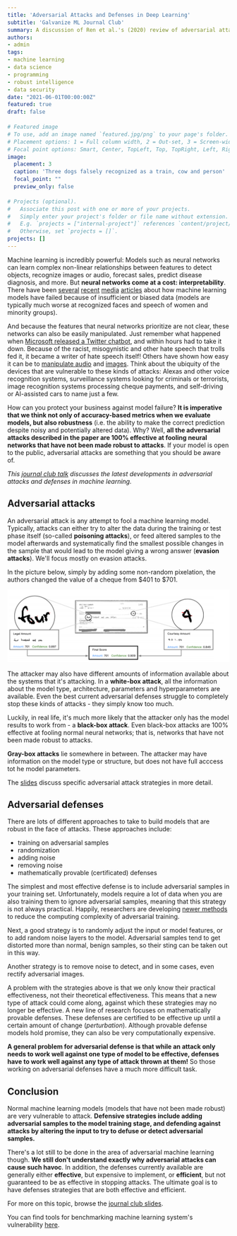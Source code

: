 ```yaml
---
title: 'Adversarial Attacks and Defenses in Deep Learning'
subtitle: 'Galvanize ML Journal Club'
summary: A discussion of Ren et al.'s (2020) review of adversarial attack strategies and defenses for deep neural networks.
authors:
- admin
tags:
- machine learning
- data science
- programming
- robust intelligence
- data security
date: "2021-06-01T00:00:00Z"
featured: true
draft: false

# Featured image
# To use, add an image named `featured.jpg/png` to your page's folder.
# Placement options: 1 = Full column width, 2 = Out-set, 3 = Screen-width
# Focal point options: Smart, Center, TopLeft, Top, TopRight, Left, Right, BottomLeft, Bottom, BottomRight
image:
  placement: 3
  caption: 'Three dogs falsely recognized as a train, cow and person'
  focal_point: ""
  preview_only: false

# Projects (optional).
#   Associate this post with one or more of your projects.
#   Simply enter your project's folder or file name without extension.
#   E.g. `projects = ["internal-project"]` references `content/project/deep-learning/index.md`.
#   Otherwise, set `projects = []`.
projects: []
---
```


Machine learning is incredibly powerful: Models such as neural networks can learn complex non-linear relationships between features to detect objects, recognize images or audio, forecast sales, predict disease diagnosis, and more. But **neural networks come at a cost: interpretability**. There have been [several](https://science.sciencemag.org/content/366/6464/447) [recent](https://www.ifsecglobal.com/video-surveillance/why-ai-and-facial-recognition-software-is-under-scrutiny-for-racial-and-gender-bias/) [media](https://www.forbes.com/sites/falonfatemi/2020/04/15/three-platforms-where-ai-bias-lives/?sh=197e7119b0c1) [articles](https://www.linkedin.com/news/story/the-risks-of-ai-bias-in-recruitment-4970044/) about how machine learning models have failed because of insufficient or biased data (models are typically much worse at recognized faces and speech of women and minority groups).

And because the features that neural networks prioritize are not clear, these networks can also be easily manipulated. Just remember what happened when [Microsoft released a Twitter chatbot](https://spectrum.ieee.org/tech-talk/artificial-intelligence/machine-learning/in-2016-microsofts-racist-chatbot-revealed-the-dangers-of-online-conversation), and within hours had to take it down. Because of the racist, misogynistic and other hate speech that trolls fed it, it became a writer of hate speech itself! Others have shown how easy it can be to [manipulate audio](https://nicholas.carlini.com/code/audio_adversarial_examples) and [images](https://openai.com/blog/adversarial-example-research/). Think about the ubiquity of the devices that are vulnerable to these kinds of attacks: Alexas and other voice recognition systems, surveillance systems looking for criminals or terrorists, image recognition systems processing cheque payments, and self-driving or AI-assisted cars to name just a few.

How can you protect your business against model failure? **It is imperative that we think not only of accuracy-based metrics when we evaluate models, but also robustness** (i.e. the ability to make the correct prediction despite noisy and potentially altered data). Why? Well, **all the adversarial attacks described in the paper are 100% effective at fooling neural networks that have not been made robust to attacks**. If your model is open to the public, adversarial attacks are something that you should be aware of.

*This [journal club talk](https://docs.google.com/presentation/d/1xLORa3GT6v_buf0Q9gbWkn71wAAiXGhWWluFP12vtXk/edit?usp=sharing) discusses the latest developments in adversarial attacks and defenses in machine learning.*

## Adversarial attacks
An adversarial attack is any attempt to fool a machine learning model. Typically, attacks can either try to alter the data during the training or test phase itself (so-called **poisoning attacks**), or feed altered samples to the model afterwards and systematically find the smallest possible changes in the sample that would lead to the model giving a wrong answer (**evasion attacks**). We'll focus mostly on evasion attacks.

In the picture below, simply by adding some non-random pixelation, the authors changed the value of a cheque from $401 to $701.

![Cheque for $401](cheque.png)

The attacker may also have different amounts of information available about the systems that it's attacking. In a **white-box attack**, all the information about the model type, architecture, parameters and hyperparameters are available. Even the best current adversarial defenses struggle to completely stop these kinds of attacks - they simply know too much.

Luckily, in real life, it's much more likely that the attacker only has the model results to work from - a **black-box attack**. Even black-box attacks are 100% effective at fooling normal neural networks; that is, networks that have not been made robust to attacks.

**Gray-box attacks** lie somewhere in between. The attacker may have information on the model type or structure, but does not have full acccess tot he model parameters.

The [slides](https://docs.google.com/presentation/d/1xLORa3GT6v_buf0Q9gbWkn71wAAiXGhWWluFP12vtXk/edit?usp=sharing) discuss specific adversarial attack strategies in more detail.

## Adversarial defenses

There are lots of different approaches to take to build models that are robust in the face of attacks. These approaches include:

* training on adversarial samples
* randomization
* adding noise
* removing noise
* mathematically provable (certificated) defenses

The simplest and most effective defense is to include adversarial samples in your training set. Unfortunately, models require a lot of data when you are also training them to ignore adversarial samples, meaning that this strategy is not always practical. Happily, researchers are developing [newer methods](https://arxiv.org/abs/1904.12843?utm_source=feedburner&utm_medium=feed&utm_campaign=Feed%253A+arxiv%252FQSXk+%2528ExcitingAds%2521+cs+updates+on+arXiv.org%2529) to reduce the computing complexity of adversarial training.

Next, a good strategy is to randomly adjust the input or model features, or to add random noise layers to the model. Adversarial samples tend to get distorted more than normal, benign samples, so their sting can be taken out in this way.

Another strategy is to remove noise to detect, and in some cases, even rectify adversarial images.

A problem with the strategies above is that we only know their practical effectiveness, not their theoretical effectiveness. This means that a new type of attack could come along, against which these strategies may no longer be effective. A new line of research focuses on mathematically provable defenses. These defenses are certified to be effective up until a certain amount of change (*perturbation*). Although provable defense models hold promise, they can also be very computationally expensive.

**A general problem for adversarial defense is that while an attack only needs to work well against one type of model to be effective, defenses have to work well against any type of attack thrown at them!** So those working on adversarial defenses have a much more difficult task.


## Conclusion

Normal machine learning models (models that have not been made robust) are very vulnerable to attack. **Defensive strategies include adding adversarial samples to the model training stage, and defending against attacks by altering the input to try to defuse or detect adversarial samples.**

There's a lot still to be done in the area of adversarial machine learning though. **We still don't understand exactly why adversarial attacks can cause such havoc**. In addition, the defenses currently available are generally either **effective**, but expensive to implement, or **efficient**, but not guaranteed to be as effective in stopping attacks. The ultimate goal is to have defenses strategies that are both effective and efficient.

For more on this topic, browse the [journal club slides](https://docs.google.com/presentation/d/1xLORa3GT6v_buf0Q9gbWkn71wAAiXGhWWluFP12vtXk/edit?usp=sharing).

You can find tools for benchmarking machine learning system's vulnerability [here](https://github.com/cleverhans-lab/cleverhans).
